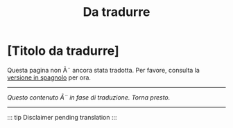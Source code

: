 ﻿---
title: [Da tradurre]
---

<!-- TODO: translation missing - Italian version -->

# [Titolo da tradurre]

Questa pagina non Ã¨ ancora stata tradotta. Per favore, consulta la [versione in spagnolo](/es/mitos-mision) per ora.

---

*Questo contenuto Ã¨ in fase di traduzione. Torna presto.*

---

::: tip
Disclaimer pending translation
:::
